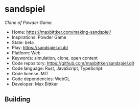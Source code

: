 # sandspiel

_Clone of Powder Game._

- Home: https://maxbittker.com/making-sandspiel/
- Inspirations: Powder Game
- State: beta
- Play: https://sandspiel.club/
- Platform: Web
- Keywords: simulation, clone, open content
- Code repository: https://github.com/maxbittker/sandspiel.git
- Code language: Rust, JavaScript, TypeScript
- Code license: MIT
- Code dependencies: WebGL
- Developer: Max Bittker

## Building
